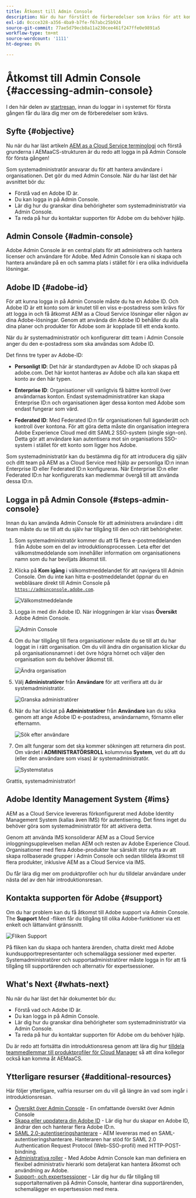 ```yaml
---
title: Åtkomst till Admin Console
description: När du har förstått de förberedelser som krävs för att komma igång och grunderna i AEMaaCS-strukturen är du redo att logga in på Admin Console för första gången.
exl-id: 0ccce328-a356-4ba9-b7fe-f67abc25b924
source-git-commit: 77ae5d79ecb8a11a230cee461f247ffe0e9891a5
workflow-type: tm+mt
source-wordcount: '1111'
ht-degree: 0%

---
```


# Åtkomst till Admin Console {#accessing-admin-console}

I den här delen av [startresan,](overview.md) innan du loggar in i systemet för första gången får du lära dig mer om de förberedelser som krävs.

## Syfte {#objective}

Nu när du har läst artikeln [AEM as a Cloud Service terminologi](terminology.md) och förstå grunderna i AEMaaCS-strukturen är du redo att logga in på Admin Console för första gången!

Som systemadministratör ansvarar du för att hantera användare i organisationen. Det gör du med Admin Console. När du har läst det här avsnittet bör du:

* Förstå vad en Adobe ID är.
* Du kan logga in på Admin Console.
* Lär dig hur du granskar dina behörigheter som systemadministratör via Admin Console.
* Ta reda på hur du kontaktar supporten för Adobe om du behöver hjälp.

## Admin Console {#admin-console}

Adobe Admin Console är en central plats för att administrera och hantera licenser och användare för Adobe. Med Admin Console kan ni skapa och hantera användare på en och samma plats i stället för i era olika individuella lösningar.

## Adobe ID {#adobe-id}

För att kunna logga in på Admin Console måste du ha en Adobe ID. Och Adobe ID är ett konto som är knutet till en viss e-postadress som krävs för att logga in och få åtkomst AEM as a Cloud Service lösningar eller någon av dina Adobe-lösningar. Genom att använda din Adobe ID behåller du alla dina planer och produkter för Adobe som är kopplade till ett enda konto.

När du är systemadministratör och konfigurerar ditt team i Admin Console anger du den e-postadress som ska användas som Adobe ID.

Det finns tre typer av Adobe-ID:

* **Personligt ID**: Det här är standardtypen av Adobe ID och skapas på adobe.com. Det här kontot hanteras av Adobe och alla kan skapa ett konto av den här typen.

* **Enterprise ID**: Organisationer vill vanligtvis få bättre kontroll över användarnas konton. Endast systemadministratörer kan skapa Enterprise ID:n och organisationen äger dessa konton med Adobe som endast fungerar som värd.

* **Federated ID**: Med Federated ID:n får organisationen full äganderätt och kontroll över kontona. För att göra detta måste din organisation integrera Adobe Experience Cloud med ditt SAML2 SSO-system (single sign-on). Detta gör att användare kan autentisera mot sin organisations SSO-system i stället för ett konto som ligger hos Adobe.

Som systemadministratör kan du bestämma dig för att introducera dig själv och ditt team på AEM as a Cloud Service med hjälp av personliga ID:n innan Enterprise ID eller Federated ID:n konfigureras. När Enterprise ID:n eller Federated ID:n har konfigurerats kan medlemmar övergå till att använda dessa ID:n.

## Logga in på Admin Console {#steps-admin-console}

Innan du kan använda Admin Console för att administrera användare i ditt team måste du se till att du själv har tillgång till den och rätt behörigheter.

1. Som systemadministratör kommer du att få flera e-postmeddelanden från Adobe som en del av introduktionsprocessen. Leta efter det välkomstmeddelande som innehåller information om organisationens namn som du har beviljats åtkomst till.

1. Klicka på **Kom igång** i välkomstmeddelandet för att navigera till Admin Console. Om du inte kan hitta e-postmeddelandet öppnar du en webbläsare direkt till Admin Console på [`https://adminconsole.adobe.com`](https://adminconsole.adobe.com).

   ![Välkomstmeddelande](/help/journey-onboarding/assets/get-started-email.png)

1. Logga in med din Adobe ID. När inloggningen är klar visas **Översikt** Adobe Admin Console.

   ![Admin Console](/help/journey-onboarding/assets/get-started1.png)

1. Om du har tillgång till flera organisationer måste du se till att du har loggat in i rätt organisation. Om du vill ändra din organisation klickar du på organisationsnamnet i det övre högra hörnet och väljer den organisation som du behöver åtkomst till.

   ![Ändra organisation](/help/journey-onboarding/assets/admin-console-orgswitch.png)

1. Välj **Administratörer** från **Användare** för att verifiera att du är systemadministratör.

   ![Granska administratörer](/help/journey-onboarding/assets/get-started2.png)

1. När du har klickat på **Administratörer** från **Användare** kan du söka genom att ange Adobe ID e-postadress, användarnamn, förnamn eller efternamn.

   ![Sök efter användare](/help/journey-onboarding/assets/get-started3.png)

1. Om allt fungerar som det ska kommer sökningen att returnera din post. Om värdet i **ADMINISTRATÖRSROLL** kolumnvisa **System**, vet du att du (eller den användare som visas) är systemadministratör.

   ![Systemstatus](/help/journey-onboarding/assets/get-started4.png)

Grattis, systemadministratör!

## Adobe Identity Management System {#ims}

AEM as a Cloud Service levereras förkonfigurerat med Adobe Identity Management System (kallas även IMS) för autentisering. Det finns inget du behöver göra som systemadministratör för att aktivera detta.

Genom att använda IMS konsoliderar AEM as a Cloud Service inloggningsupplevelsen mellan AEM och resten av Adobe Experience Cloud. Organisationer med flera Adobe-produkter har särskilt stor nytta av att skapa rollbaserade grupper i Admin Console och sedan tilldela åtkomst till flera produkter, inklusive AEM as a Cloud Service via IMS.

Du får lära dig mer om produktprofiler och hur du tilldelar användare under nästa del av den här introduktionsresan.

## Kontakta supporten för Adobe {#support}

Om du har problem kan du få åtkomst till Adobe support via Admin Console. The **Support** Med -fliken får du tillgång till olika Adobe-funktioner via ett enkelt och lättanvänt gränssnitt.

![Fliken Support](/help/journey-onboarding/assets/support-menu.png)

På fliken kan du skapa och hantera ärenden, chatta direkt med Adobe kundsupportrepresentanter och schemalägga sessioner med experter. Systemadministratörer och supportadministratörer måste logga in för att få tillgång till supportärenden och alternativ för expertsessioner.

## What&#39;s Next {#whats-next}

Nu när du har läst det här dokumentet bör du:

* Förstå vad och Adobe ID är.
* Du kan logga in på Admin Console.
* Lär dig hur du granskar dina behörigheter som systemadministratör via Admin Console.
* Ta reda på hur du kontaktar supporten för Adobe om du behöver hjälp.

Du är redo att fortsätta din introduktionsresa genom att lära dig hur [tilldela teammedlemmar till produktprofiler för Cloud Manager](assign-profiles-cloud-manager.md) så att dina kollegor också kan komma åt AEMaaCS.

## Ytterligare resurser {#additional-resources}

Här följer ytterligare, valfria resurser om du vill gå längre än vad som ingår i introduktionsresan.

* [Översikt över Admin Console](https://helpx.adobe.com/enterprise/using/admin-console.html) - En omfattande översikt över Admin Console
* [Skapa eller uppdatera din Adobe ID](https://helpx.adobe.com/ca/manage-account/using/create-update-adobe-id.html#HowtocreateorupdateyourAdobeID) - Lär dig hur du skapar en Adobe ID, ändrar den och hanterar flera Adobe ID:n.
* [SAML 2.0-autentiseringshanterare](https://experienceleague.adobe.com/docs/experience-manager-65/administering/security/saml-2-0-authenticationhandler.html) - AEM levereras med en SAML-autentiseringshanterare. Hanteraren har stöd för SAML 2.0 Authentication Request Protocol (Web-SSO-profil) med HTTP-POST-bindning.
* [Administrativa roller](https://helpx.adobe.com/enterprise/using/admin-roles.ug.html) - Med Adobe Admin Console kan man definiera en flexibel administrativ hierarki som detaljerat kan hantera åtkomst och användning av Adobe.
* [Support- och expertsessioner](https://helpx.adobe.com/enterprise/admin-guide.html/enterprise/using/support-for-experience-cloud.ug.html) - Lär dig hur du får tillgång till supportalternativen på Admin Console, hanterar dina supportärenden, schemalägger en expertsession med mera.

